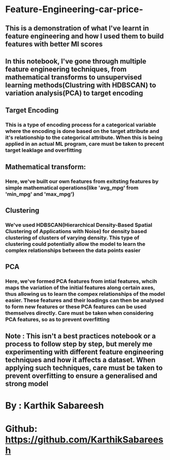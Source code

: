 # Feature-Engineering-car-price-
## This is a demonstration of what I've learnt in feature engineering and how I used them to build features with better MI scores


## In this notebook, I've gone through multiple feature engineering techniques, from mathematical transforms to unsupervised learning methods(Clustring with HDBSCAN) to variation analysis(PCA) to target encoding

## Target Encoding
### This is a type of encoding process for a categorical variable where the encoding is done based on the target attribute and it's relationship to the categorical attribute. When this is being applied in an actual ML program, care must be taken to precent target leaklage and overfitting

## Mathematical transform:
### Here, we've built our own features from exitsting features by simple mathematical operations(like 'avg_mpg' from 'min_mpg' and 'max_mpg')

## Clustering
### We've used HDBSCAN(Hierarchical Density-Based Spatial Clustering of Applications with Noise) for density based clustering of clusters of varying density. This type of clustering could potentially allow the model to learn the complex relationships between the data points easier

## PCA
### Here, we've formed PCA features from intial features, whcih maps the variation of the initial features along certain axes, thus allowing us to learn the compex relationships of the model easier. These features and their loadings can then be analysed to form new features or these PCA features can be used themselves directly. Care must be taken when considering PCA features, so as to prevent overfitting

## Note : This isn't a best practices notebook or a process to follow step by step, but merely me experimenting with different feature engineering techniques and how it affects a dataset. When applying such techniques, care must be taken to prevent overfitting to ensure a generalised and strong model

# By : Karthik Sabareesh
# Github: https://github.com/KarthikSabareesh
